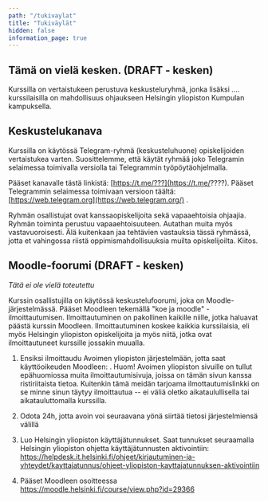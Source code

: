 ```yaml
---
path: "/tukivaylat"
title: "Tukiväylät"
hidden: false
information_page: true
---
```

## Tämä on vielä kesken.  (DRAFT - kesken)

Kurssilla on vertaistukeen perustuva keskusteluryhmä, jonka lisäksi .... kurssilaisilla on mahdollisuus ohjaukseen Helsingin yliopiston Kumpulan kampuksella.

## Keskustelukanava

Kurssilla on käytössä Telegram-ryhmä (keskusteluhuone) opiskelijoiden vertaistukea varten. Suosittelemme, että käytät ryhmää joko Telegramin selaimessa toimivalla versiolla tai Telegrammin työpöytäohjelmalla.

Pääset kanavalle tästä linkistä: [https://t.me/???](https://t.me/????). Pääset Telegrammin selaimessa toimivaan versioon täältä: [https://web.telegram.org](https://web.telegram.org/) .

Ryhmän osallistujat ovat kanssaopiskelijoita sekä vapaaehtoisia ohjaajia. Ryhmän toiminta perustuu vapaaehtoisuuteen. Autathan muita myös vastavuoroisesti. Älä kuitenkaan jaa tehtävien vastauksia tässä ryhmässä, jotta et vahingossa riistä oppimismahdollisuuksia muilta opiskelijoilta. Kiitos.

## Moodle-foorumi  (DRAFT - kesken)

_Tätä ei ole vielä toteutettu_

Kurssin osallistujilla on käytössä keskustelufoorumi, joka on Moodle-järjestelmässä. Pääset Moodleen tekemällä "koe ja moodle" -ilmoittautumisen. Ilmoittautuminen on pakollinen kaikille niille, jotka haluavat päästä kurssin Moodleen. Ilmoittautuminen koskee kaikkia kurssilaisia, eli myös Helsingin yliopiston opiskelijoita ja myös niitä, jotka ovat ilmoittautuneet kurssille jossakin muualla.

1. Ensiksi ilmoittaudu Avoimen yliopiston järjestelmään, jotta saat käyttöoikeuden Moodleen: <registration-link></registration-link>. Huom! Avoimen yliopiston sivuille on tullut epähuomiossa muita ilmoittautumisivuja, joissa on tämän sivun kanssa ristiriitaista tietoa. Kuitenkin tämä meidän tarjoama ilmottautumislinkki on se minne sinun täytyy ilmoittautua -- ei väliä oletko aikataulullisella tai aikatauluttomalla kurssilla.

2. Odota 24h, jotta avoin voi seuraavana yönä siirtää tietosi järjestelmiensä välillä

3. Luo Helsingin yliopiston käyttäjätunnukset. Saat tunnukset seuraamalla Helsingin yliopiston ohjetta käyttäjätunnusten aktivointiin: https://helpdesk.it.helsinki.fi/ohjeet/kirjautuminen-ja-yhteydet/kayttajatunnus/ohjeet-yliopiston-kayttajatunnuksen-aktivointiin

4. Pääset Moodleen osoitteessa https://moodle.helsinki.fi/course/view.php?id=29366
